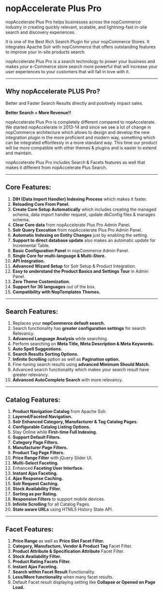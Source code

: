 # nopAccelerate Plus Pro

nopAccelerate Plus Pro helps businesses across the nopCommerce industry in creating quickly relevant, scalable, and lightning-fast in-site search and discovery experiences.

It is one of the Best Rich Search Plugin for your nopCommerce Stores. It integrates Apache Solr with nopCommerce that offers outstanding features to improve your in-site products search.

nopAccelerate Plus Pro is a search technology to power your business and makes your e-Commerce store search more powerful that will increase your user experiences to your customers that will fall in love with it.

---

## Why nopAccelerate PLUS Pro?

Better and Faster Search Results directly and positively impact sales.

**Better Search = More Revenue!!**

nopAccelerate Plus Pro is completely different compared to nopAccelerate. We started nopAccelerate in 2013-14 and since we see a lot of change in nopCommerce architecture which allows to design and develop the new integration plugin in the more proficient and modern way, something which can be integrated effortlessly in a more standard way. This time our product will be more compatible with other themes & plugins and is easier to extend and maintain.

nopAccelerate Plus Pro includes Search & Facets features as well that makes it different from nopAccelerate Plus Search.

---

## Core Features:

1. **DIH (Data Import Handler) Indexing Process** which makes it faster.
2. **Reloading Core From Panel.**
3. **Create Core Setup Automatically** which includes creating the managed schema, data import handler request, update dbConfig files & manages schema.
4. **Clear Core data** from nopAccelerate Plus Pro Admin Panel.
5. **Solr Query Execution** from nopAccelerate Plus Pro Admin Panel.
6. **Automatic Indexing on Entity Changes** just by enabling the setting.
7. **Support to direct database update** also makes an automatic update for Incremental Table.
8. **Basic Configuration Panel** in nopCommerce Admin Panel.
9. **Single Core for multi-language & Multi-Store.**
10. **API Integration.**
11. **Advanced Wizard Setup** for Solr Setup & Product Integration.
12. **Easy to understand the Product Basics and Settings Tour** in Admin Panel.
13. **Zero Theme Customization.**
14. **Support for 36 languages** out of the box.
15. **Compatibility with NopTemplates Themes.**

---

## Search Features:

1. Replaces your **nopCommerce default search.**
2. Search functionality has **greater configuration settings** for search Relevancy.
3. **Advanced Language Analysis** while searching.
4. Perform searching on **Meta Title, Meta Description & Meta Keywords.**
5. **Auto Spell Suggestions.**
6. **Search Results Sorting Options.**
7. **Infinite Scrolling** option as well as **Pagination option.**
8. Fine-tuning search results using **advanced Minimum Should Match.**
9. Advanced search functionality which makes your search result have greater relevancy.
10. **Advanced AutoComplete Search** with more relevancy.

---

## Catalog Features:

1. **Product Navigation Catalog** from Apache Solr.
2. **Layered/Faceted Navigation.**
3. **Solr Enhanced Category, Manufacturer & Tag Catalog Pages.**
4. **Configurable Catalog Listing Options.**
5. Stay Online while **First-time Full Indexing.**
6. **Support Default Filters.**
7. **Category Page Filters.**
8. **Manufacturer Page Filters.**
9. **Product Tag Page Filters.**
10. **Price Range Filter** with jQuery Slider UI.
11. **Multi-Select Faceting.**
12. Enhanced **Faceting User Interface.**
13. **Instant Ajax Faceting.**
14. **Ajax Response Caching.**
15. **Solr Request Caching.**
16. **Stock Availability Filter.**
17. **Sorting as per Rating.**
18. **Responsive Filters** to support mobile devices.
19. **Infinite Scrolling** for all Catalog Pages.
20. **State aware URLs** using HTML5 History State API.

---

## Facet Features:

1. **Price Range** as well as **Price Slot Facet Filter.**
2. **Category, Manufacture, Vendor & Product Tag** Facet Filter.
3. **Product Attribute & Specification Attribute** Facet Filter.
4. **Stock Availability Filter.**
5. **Product Rating Facets Filter.**
6. **Instant Ajax Faceting.**
7. **Search within Facet Result** Functionality.
8. **Less/More functionality** when many facet results.
9. Default Facet result displaying setting like **Collapse or Opened on Page Load.**
